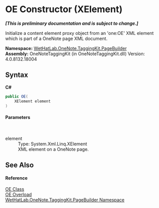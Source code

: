# OE Constructor (XElement)
 _**\[This is preliminary documentation and is subject to change.\]**_

Initialize a content element proxy object from an 'one:OE' XML element which is part of a OneNote page XML document.

**Namespace:**&nbsp;<a href="56352230-71f2-f4b7-63a8-983965663af5">WetHatLab.OneNote.TaggingKit.PageBuilder</a><br />**Assembly:**&nbsp;OneNoteTaggingKit (in OneNoteTaggingKit.dll) Version: 4.0.8132.18004

## Syntax

**C#**<br />
``` C#
public OE(
	XElement element
)
```


#### Parameters
&nbsp;<dl><dt>element</dt><dd>Type: System.Xml.Linq.XElement<br />XML element on a OneNote page.</dd></dl>

## See Also


#### Reference
<a href="6d00c7e2-1ce9-f79b-727b-125206c5880d">OE Class</a><br /><a href="6319c3dc-b7b7-cb04-cf0b-ecd6d980feba">OE Overload</a><br /><a href="56352230-71f2-f4b7-63a8-983965663af5">WetHatLab.OneNote.TaggingKit.PageBuilder Namespace</a><br />